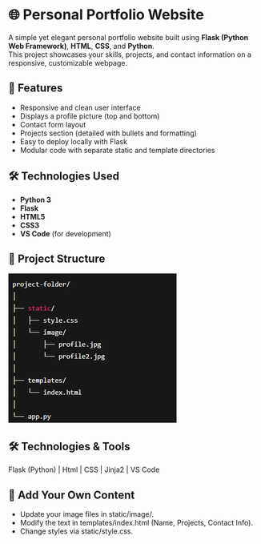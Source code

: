 # 🌐 Personal Portfolio Website

A simple yet elegant personal portfolio website built using **Flask (Python Web Framework)**, **HTML**, **CSS**, and **Python**.  
This project showcases your skills, projects, and contact information on a responsive, customizable webpage.

## 🚀 Features

- Responsive and clean user interface
- Displays a profile picture (top and bottom)
- Contact form layout
- Projects section (detailed with bullets and formatting)
- Easy to deploy locally with Flask
- Modular code with separate static and template directories

## 🛠️ Technologies Used

- **Python 3**
- **Flask**
- **HTML5**
- **CSS3**
- **VS Code** (for development)

## 📁 Project Structure
![plot](file_structure.png)

## 🛠️ Technologies & Tools

Flask (Python) | Html | CSS | Jinja2 | VS Code

## 📂 Add Your Own Content

- Update your image files in static/image/.
- Modify the text in templates/index.html (Name, Projects, Contact Info).
- Change styles via static/style.css.


